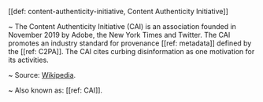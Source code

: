 [[def: content-authenticity-initiative, Content Authenticity Initiative]]

~ The Content Authenticity Initiative (CAI) is an association founded in November 2019 by Adobe, the New York Times and Twitter. The CAI promotes an industry standard for provenance [[ref: metadata]] defined by the [[ref: C2PA]]. The CAI cites curbing disinformation as one motivation for its activities.

~ Source: [Wikipedia](https://en.wikipedia.org/wiki/Content_Authenticity_Initiative).

~ Also known as: [[ref: CAI]].
